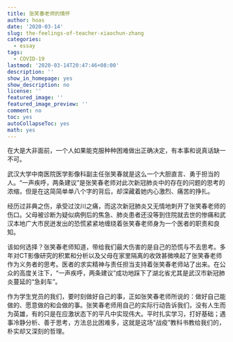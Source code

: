 ```yaml
---
title: 张笑春老师的情怀
author: hoas
date: '2020-03-14'
slug: the-feelings-of-teacher-xiaochun-zhang
categories:
  - essay
tags:
  - COVID-19
lastmod: '2020-03-14T20:47:46+08:00'
description: ''
show_in_homepage: yes
show_description: no
license: ''
featured_image: ''
featured_image_preview: ''
comment: no
toc: yes
autoCollapseToc: yes
math: yes
---
```


在大是大非面前，一个人如果能克服种种困难做出正确决定，有本事和说真话缺一不可。

武汉大学中南医院医学影像科副主任张笑春就是这么一个大胆直言、勇于担当的人。“一声疾呼，两条建议”是张笑春老师对此次新冠肺炎中的存在的问题的思考的浓缩，但是在这简简单单八个字的背后，却深藏着她内心激烈、痛苦的挣扎。

经历过非典之伤，承受过汶川之痛，而这次新冠肺炎又无情地刺开了张笑春老师的伤口。父母被诊断为疑似病例后的焦急、肺炎患者还没等到住院就去世的惨痛和武汉本地广大市民迸发出的恐慌紧紧地缠绕着张笑春老师身为一个医者的职责和良知。

该如何选择？张笑春老师知道，带给我们最大伤害的是自己的恐慌与不去思考。多年对CT影像研究的积累和分析以及父母在家里隔离的收效甚微唤起了张笑春老师作为义务者的思考。医者的求实精神与责任担当支持着张笑春老师站了出来。在公众的高度关注下，“一声疾呼，两条建议”成功地踩下了湖北省尤其是武汉市新冠肺炎蔓延的“急刹车”。

作为学生党员的我们，要时刻做好自己的事，正如张笑春老师所说的：做好自己能做的、愿意做的和会做的事。张笑春老师用自己的实际行动告诉我们，没有人生而为英雄，有的只是在应激状态下的平凡中实现伟大。平时扎实学习，打好基础；遇事冷静分析、善于思考，方法总比困难多，这就是这场“战疫”教科书教给我们的，朴实却又深刻的哲理。

<!--more-->